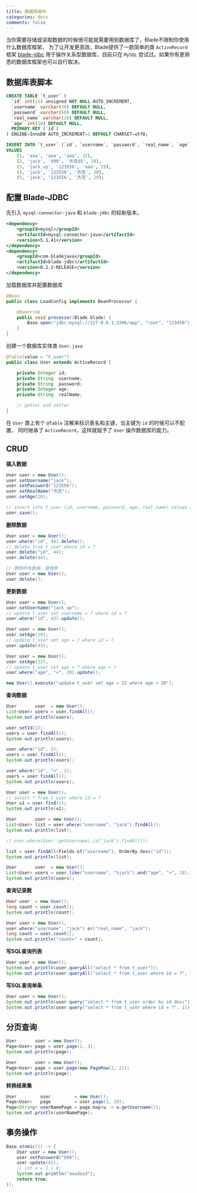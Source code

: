 ```yaml
---
title: 数据库操作
categories: docs
comments: false
---
```



当你需要存储或读取数据的时候很可能就需要用到数据库了，Blade不限制你使用什么数据库框架，
为了让开发更高效，Blade提供了一款简单的类 `ActiveRecord` 框架 [blade-jdbc](https://github.com/lets-blade/blade-jdbc)
用于操作关系型数据库，目前只在 `MySQL` 尝试过。如果你有更熟悉的数据库框架也可以自行取决。

## 数据库表脚本

```sql
CREATE TABLE `t_user` (
  `id` int(11) unsigned NOT NULL AUTO_INCREMENT,
  `username` varchar(20) DEFAULT NULL,
  `password` varchar(50) DEFAULT NULL,
  `real_name` varchar(20) DEFAULT NULL,
  `age` int(10) DEFAULT NULL,
  PRIMARY KEY (`id`)
) ENGINE=InnoDB AUTO_INCREMENT=1 DEFAULT CHARSET=utf8;

INSERT INTO `t_user` (`id`, `username`, `password`, `real_name`, `age`)
VALUES
	(1, 'aaa', 'aaa', 'aaa', 32),
	(2, 'jack', '999', '杰克65', 29),
	(3, 'jack_up', '123556', 'aaa', 19),
	(4, 'jack', '123556', '杰克', 20),
	(5, 'jack', '123556', '杰克', 20);
```


## 配置 Blade-JDBC

先引入 `mysql-connector-java` 和 `blade-jdbc` 的较新版本。

```xml
<dependency>
    <groupId>mysql</groupId>
    <artifactId>mysql-connector-java</artifactId>
    <version>5.1.41</version>
</dependency>
<dependency>
    <groupId>com.bladejava</groupId>
    <artifactId>blade-jdbc</artifactId>
    <version>0.2.2-RELEASE</version>
</dependency>
```

加载数据库并配置数据库

```java
@Bean
public class LoadConfig implements BeanProcessor {

    @Override
    public void processor(Blade blade) {
        Base.open("jdbc:mysql://127.0.0.1:3306/app", "root", "123456");
    }
}
```

创建一个数据库实体类 `User.java`

```java
@Table(value = "t_user")
public class User extends ActiveRecord {

    private Integer id;
    private String  username;
    private String  password;
    private Integer age;
    private String  realName;

    // getter and setter
}
```

在 `User` 类上有个 `@Table` 注解来标识表名和主键，当主键为 `id` 的时候可以不配置，
同时继承了 `ActiveRecord`，这样就赋予了 `User` 操作数据库的能力。

## CRUD

**插入数据**

```java
User user = new User();
user.setUsername("jack");
user.setPassword("123556");
user.setRealName("杰克");
user.setAge(20);

// insert into t_user (id, username, password, age, real_name) values (?, ?, ?, ?, ?)
user.save();
```

**删除数据**

```java
User user = new User();
user.where("id", 44).delete();
// delete from t_user where id = ?
user.delete("id", 44);
user.delete(44);
```

```java
// 删除所有数据，请慎用
User user = new User();
user.delete();
```

**更新数据**

```java
User user = new User();
user.setUsername("jack_up");
// update t_user set username = ? where id = ?
user.where("id", 43).update();
```

```java
User user = new User();
user.setAge(19);
// update t_user set age = ? where id = ?
user.update(43);
```

```java
User user = new User();
user.setAge(32);
// update t_user set age = ? where age < ?
user.where("age", "<", 20).update();
```

```java
new User().execute("update t_user set age = 22 where age < 20");
```

**查询数据**

```java
User       user  = new User();
List<User> users = user.findAll();
System.out.println(users);

user.setId(1);
users = user.findAll();
System.out.println(users);

user.where("id", 2);
users = user.findAll();
System.out.println(users);

user.where("id", "<", 2);
users = user.findAll();
System.out.println(users);
```

```java
User user = new User();
// select * from t_user where id = ?
User u1 = user.find(1);
System.out.println(u1);
```

```java
User       user = new User();
List<User> list = user.where("username", "jack").findAll();
System.out.println(list);

// user.where(User::getUsername).is("jack").findAll();

list = user.findAll(Fields.of("username"), OrderBy.desc("id"));
System.out.println(list);
```

```java
User       user  = new User();
List<User> users = user.like("username", "%jac%").and("age", ">", 18).findAll();
System.out.println(users);
```

**查询记录数**

```java
User user  = new User();
long count = user.count();
System.out.println(count);
```

```java
User user = new User();
user.where("username", "jack").or("real_name", "jack");
long count = user.count();
System.out.println("count=" + count);
```

**写SQL查询列表**

```java
User user = new User();
System.out.println(user.queryAll("select * from t_user"));
System.out.println(user.queryAll("select * from t_user where id = ?", 1));
```

**写SQL查询单条**

```java
User user = new User();
System.out.println(user.query("select * from t_user order by id desc"));
System.out.println(user.query("select * from t_user where id = ?", 1));
```

## 分页查询

```java
User       user = new User();
Page<User> page = user.page(1, 3);
System.out.println(page);
```

```java
User       user = new User();
Page<User> page = user.page(new PageRow(1, 2));
System.out.println(page);
```

**转换结果集**

```java
User         user         = new User();
Page<User>   page         = user.page(1, 10);
Page<String> userNamePage = page.map(u -> u.getUsername());
System.out.println(userNamePage);
```

## 事务操作

```java
Base.atomic(() -> {
    User user = new User();
    user.setPassword("999");
    user.update(42);
    // int a = 1 / 0;
    System.out.println("aasdasd");
    return true;
});
```

